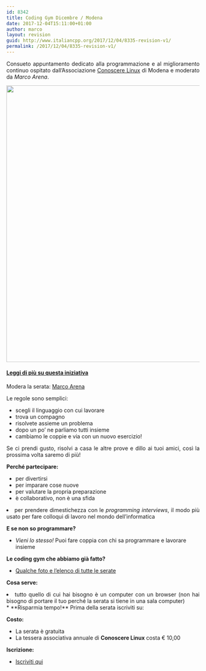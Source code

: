 ```yaml
---
id: 8342
title: Coding Gym Dicembre / Modena
date: 2017-12-04T15:11:00+01:00
author: marco
layout: revision
guid: http://www.italiancpp.org/2017/12/04/8335-revision-v1/
permalink: /2017/12/04/8335-revision-v1/
---
```

<p style="text-align: justify;">
  Consueto appuntamento dedicato alla programmazione e al miglioramento continuo ospitato dall&#8217;Associazione <a href="http://conoscerelinux.org" target="_blank" rel="noopener noreferrer">Conoscere Linux</a> di Modena e moderato da <em>Marco Arena</em>.
</p>

<center>
  <img loading="lazy" class="size-large" src="https://i2.wp.com/www.italiancpp.org/wp-content/uploads/2016/04/WP_20170124_21_20_08_Pro.jpg?fit=1460%2C721" width="1281" height="721" />
</center>

<!--more-->

#### <a href="http://www.italiancpp.org/2016/04/12/italian-coding-dojo/" target="_blank" rel="noopener noreferrer">Leggi di più su questa iniziativa</a>

Modera la serata: <a href="https://it.linkedin.com/in/marcoarena" target="_blank" rel="noopener noreferrer">Marco Arena</a>

Le regole sono semplici:

  * scegli il linguaggio con cui lavorare
  * trova un compagno
  * risolvete assieme un problema
  * dopo un po&#8217; ne parliamo tutti insieme
  * cambiamo le coppie e via con un nuovo esercizio!

<p style="text-align: justify;">
  Se ci prendi gusto, risolvi a casa le altre prove e dillo ai tuoi amici, così la prossima volta saremo di più!
</p>

**Perché partecipare:**

  * per divertirsi
  * per imparare cose nuove
  * per valutare la propria preparazione
  * è collaborativo, non è una sfida
<li style="text-align: justify;">
  per prendere dimestichezza con le <em>programming interviews</em>, il modo più usato per fare colloqui di lavoro nel mondo dell&#8217;informatica
</li>

**E se non so programmare?**

  * _Vieni lo stesso!_ Puoi fare coppia con chi sa programmare e lavorare insieme

**Le coding gym che abbiamo già fatto?**

  * [Qualche foto e l&#8217;elenco di tutte le serate](http://www.italiancpp.org/coding-gyms)

**Cosa serve:**

<li style="text-align: justify;">
  tutto quello di cui hai bisogno è un computer con un browser (non hai bisogno di portare il tuo perché la serata si tiene in una sala computer)
</li>
  * **Risparmia tempo!** Prima della serata iscriviti su:  
    <https://www.hackerrank.com/modena-coding-dec-2017>

**Costo:**

  * La serata è gratuita
  * La tessera associativa annuale di **Conoscere Linux** costa € 10,00

**Iscrizione:**

  * [Iscriviti qui](http://italiancpp.org/gym)